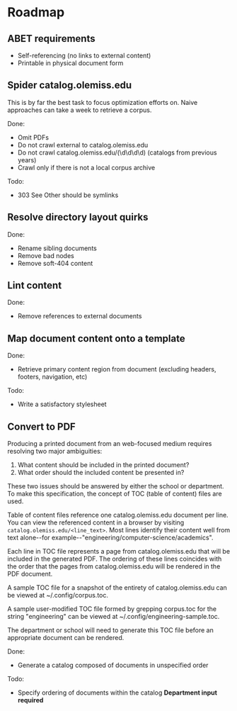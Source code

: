 # Roadmap

## ABET requirements

- Self-referencing (no links to external content)
- Printable in physical document form

## Spider catalog.olemiss.edu

This is by far the best task to focus optimization efforts on. Naive approaches can take a week to retrieve a corpus.

Done:
- Omit PDFs
- Do not crawl external to catalog.olemiss.edu
- Do not crawl catalog.olemiss.edu/(\d\d\d\d) (catalogs from previous years)
- Crawl only if there is not a local corpus archive

Todo:
- 303 See Other should be symlinks

## Resolve directory layout quirks

Done:
- Rename sibling documents
- Remove bad nodes
- Remove soft-404 content

## Lint content

Done:
- Remove references to external documents

## Map document content onto a template

Done:
- Retrieve primary content region from document (excluding headers, footers, navigation, etc)

Todo:
- Write a satisfactory stylesheet

## Convert to PDF

Producing a printed document from an web-focused medium requires resolving two major ambiguities:
1. What content should be included in the printed document?
1. What order should the included content be presented in?

These two issues should be answered by either the school or department. To make this specification, the concept of TOC (table of content) files are used.

Table of content files reference one catalog.olemiss.edu document per line. You can view the referenced content in a browser by visiting ```catalog.olemiss.edu/<line_text>```. Most lines identify their content well from text alone--for example--"engineering/computer-science/academics".

Each line in TOC file represents a page from catalog.olemiss.edu that will be included in the generated PDF. The ordering of these lines coincides with the order that the pages from catalog.olemiss.edu will be rendered in the PDF document.

A sample TOC file for a snapshot of the entirety of catalog.olemiss.edu can be viewed at ~/.config/corpus.toc.

A sample user-modified TOC file formed by grepping corpus.toc for the string "engineering" can be viewed at ~/.config/engineering-sample.toc.

The department or school will need to generate this TOC file before an appropriate document can be rendered.

Done:
- Generate a catalog composed of documents in unspecified order

Todo:
- Specify ordering of documents within the catalog **Department input required**
